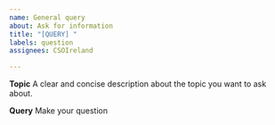 ```yaml
---
name: General query
about: Ask for information
title: "[QUERY] "
labels: question
assignees: CSOIreland

---
```


**Topic**
A clear and concise description about the topic you want to ask about.

**Query**
Make your question
